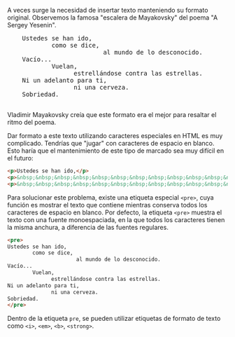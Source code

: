 A veces surge la necesidad de insertar texto manteniendo su formato original. Observemos la famosa "escalera de Mayakovsky" del poema "A Sergey Yesenin".

<div class="hexlet-basics-example">
    <pre>
    Ustedes se han ido,
            como se dice,
                          al mundo de lo desconocido.
    Vacío...
            Vuelan,
                  estrellándose contra las estrellas.
    Ni un adelanto para ti,
                  ni una cerveza.
    Sobriedad.
    </pre>
</div>


Vladimir Mayakovsky creía que este formato era el mejor para resaltar el ritmo del poema.

Dar formato a este texto utilizando caracteres especiales en HTML es muy complicado. Tendrías que "jugar" con caracteres de espacio en blanco. Esto haría que el mantenimiento de este tipo de marcado sea muy difícil en el futuro:

```html
<p>Ustedes se han ido,</p>
<p>&nbsp;&nbsp;&nbsp;&nbsp;&nbsp;&nbsp;&nbsp;&nbsp;&nbsp;&nbsp;&nbsp;&nbsp;&nbsp;&nbsp;&nbsp;como se dice,</p>
<p>&nbsp;&nbsp;&nbsp;&nbsp;&nbsp;&nbsp;&nbsp;&nbsp;&nbsp;&nbsp;&nbsp;&nbsp;&nbsp;&nbsp;&nbsp;&nbsp;&nbsp;&nbsp;&nbsp;&nbsp;&nbsp;&nbsp;&nbsp;&nbsp;&nbsp;&nbsp;&nbsp;&nbsp;&nbsp;&nbsp;&nbsp;&nbsp;&nbsp;&nbsp;&nbsp;&nbsp;&nbsp;&nbsp;&nbsp;&nbsp;&nbsp;&nbsp;&nbsp;&nbsp;al mundo de lo desconocido.</p>
```

Para solucionar este problema, existe una etiqueta especial `<pre>`, cuya función es mostrar el texto que contiene mientras conserva todos los caracteres de espacio en blanco. Por defecto, la etiqueta `<pre>` muestra el texto con una fuente monoespaciada, en la que todos los caracteres tienen la misma anchura, a diferencia de las fuentes regulares.

```html
<pre>
Ustedes se han ido,
        como se dice,
                      al mundo de lo desconocido.
Vacío...
        Vuelan,
              estrellándose contra las estrellas.
Ni un adelanto para ti,
              ni una cerveza.
Sobriedad.
</pre>
```

Dentro de la etiqueta `pre`, se pueden utilizar etiquetas de formato de texto como `<i>`, `<em>`, `<b>`, `<strong>`.
